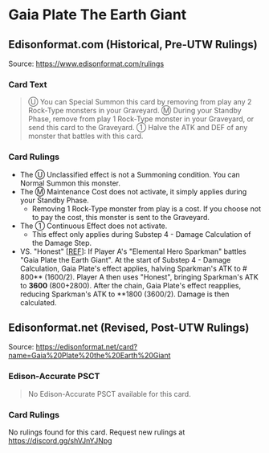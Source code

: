 # Gaia Plate The Earth Giant

## Edisonformat.com (Historical, Pre-UTW Rulings)

Source: https://www.edisonformat.com/rulings

### Card Text

> Ⓤ You can Special Summon this card by removing from play any 2 Rock-Type monsters in your Graveyard. Ⓜ During your Standby Phase, remove from play 1 Rock-Type monster in your Graveyard, or send this card to the Graveyard. ① Halve the ATK and DEF of any monster that battles with this card.

### Card Rulings

*   The Ⓤ Unclassified effect is not a Summoning condition. You can Normal Summon this monster.
*   The Ⓜ Maintenance Cost does not activate, it simply applies during your Standby Phase.
    *   Removing 1 Rock-Type monster from play is a cost. If you choose not to pay the cost, this monster is sent to the Graveyard.
*   The ① Continuous Effect does not activate.
    *   This effect only applies during Substep 4 - Damage Calculation of the Damage Step.
*   VS. "Honest" \[[REF](https://www.pojo.biz/board/showthread.php?t=1070502)\]: If Player A's "Elemental Hero Sparkman" battles "Gaia Plate the Earth Giant". At the start of Substep 4 - Damage Calculation, Gaia Plate's effect applies, halving Sparkman's ATK to # 800** (1600/2). Player A then uses "Honest", bringing Sparkman's ATK to **3600** (800+2800). After the chain, Gaia Plate's effect reapplies, reducing Sparkman's ATK to **1800 (3600/2). Damage is then calculated.

## Edisonformat.net (Revised, Post-UTW Rulings)

Source: https://edisonformat.net/card?name=Gaia%20Plate%20the%20Earth%20Giant

### Edison-Accurate PSCT

> No Edison-Accurate PSCT available for this card.

### Card Rulings

No rulings found for this card. Request new rulings at https://discord.gg/shVJnYJNpg
            